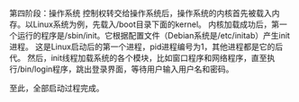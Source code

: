 第四阶段：操作系统
控制权转交给操作系统后，操作系统的内核首先被载入内存。以Linux系统为例，先载入/boot目录下面的kernel。
内核加载成功后，第一个运行的程序是/sbin/init。它根据配置文件（Debian系统是/etc/initab）产生init进程。
这是Linux启动后的第一个进程，pid进程编号为1，其他进程都是它的后代。
然后，init线程加载系统的各个模块，比如窗口程序和网络程序，直至执行/bin/login程序，跳出登录界面，等待用户输入用户名和密码。

至此，全部启动过程完成。